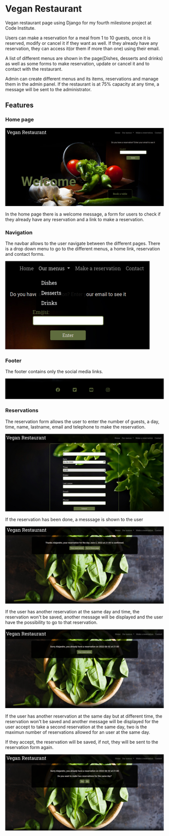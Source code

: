 # Vegan Restaurant

Vegan restaurant page using Django for my fourth milestone project at Code Institute.

Users can make a reservation for a meal from 1 to 10 guests, once it is reserved, modify or cancel it if they want as well. If they already have any reservation, they can access it(or them if more than one) using their email.

A list of different menus are shown in the page(Dishes, desserts and drinks) as well as some forms to make reservation, update or cancel it and to contact with the restaurant.

Admin can create different menus and its items, reservations and manage them in the admin panel. If the restaurant is at 75% capacity at any time, a message will be sent to the administrator.

## Features

### Home page

![Home page](static/img/readme/pages/home.png)

In the home page there is a welcome message, a form for users to check if they already have any reservation and a link to make a reservation.

### Navigation

The navbar allows to the user navigate between the different pages. There is a drop down menu to go to the different menus, a home link, reservation and contact forms.

![Drop down menu](static/img/readme/pages/dropdown-links.png)

### Footer

The footer contains only the social media links.

![Footer](static/img/readme/pages/footer.png)

### Reservations

The reservation form allows the user to enter the number of guests, a day, time, name, lastname, email and telephone to make the reservation.

![Reservation form](static/img/readme/pages/reservations.png)

If the reservation has been done, a messsage is shown to the user

![Reservation confirm msg](static/img/readme/pages/confirm-msg.png)

If the user has another reservation at the same day and time, the reservation won't be saved, another message will be displayed and the user have the possibility to go to that reservation.

![User has a reservationa at same day and time](static/img/readme/pages/users-has-same-reservation.png)

If the user has another reservation at the same day but at different time, the reservation won't be saved and another message will be displayed for the user accept to take a second reservation at the same day, two is the maximun number of reservations allowed for an user at the same day.

If they accept, the reservation will be saved, if not, they will be sent to the reservation form again.

![Two reservations at same day](static/img/readme/pages/two-reservations.png)


